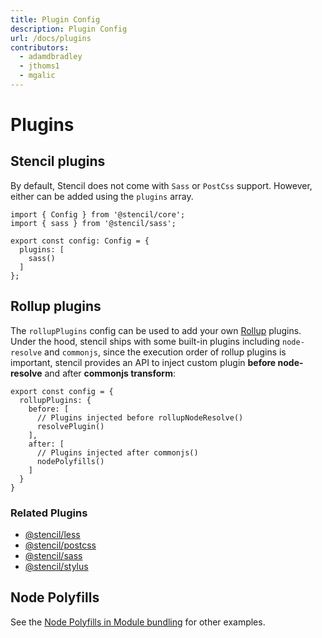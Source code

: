 ```yaml
---
title: Plugin Config
description: Plugin Config
url: /docs/plugins
contributors:
  - adamdbradley
  - jthoms1
  - mgalic
---
```


# Plugins

## Stencil plugins

By default, Stencil does not come with `Sass` or `PostCss` support. However, either can be added using the `plugins` array.

```tsx
import { Config } from '@stencil/core';
import { sass } from '@stencil/sass';

export const config: Config = {
  plugins: [
    sass()
  ]
};
```

## Rollup plugins

The `rollupPlugins` config can be used to add your own [Rollup](https://rollupjs.org) plugins.
Under the hood, stencil ships with some built-in plugins including `node-resolve` and `commonjs`, since the execution order of rollup plugins is important, stencil provides an API to inject custom plugin **before node-resolve** and after **commonjs transform**:


```tsx
export const config = {
  rollupPlugins: {
    before: [
      // Plugins injected before rollupNodeResolve()
      resolvePlugin()
    ],
    after: [
      // Plugins injected after commonjs()
      nodePolyfills()
    ]
  }
}
```

### Related Plugins

- [@stencil/less](https://www.npmjs.com/package/@stencil/less)
- [@stencil/postcss](https://www.npmjs.com/package/@stencil/postcss)
- [@stencil/sass](https://www.npmjs.com/package/@stencil/sass)
- [@stencil/stylus](https://www.npmjs.com/package/@stencil/stylus)


## Node Polyfills
See the [Node Polyfills in Module bundling](/docs/module-bundling#node-polyfills) for other examples.

